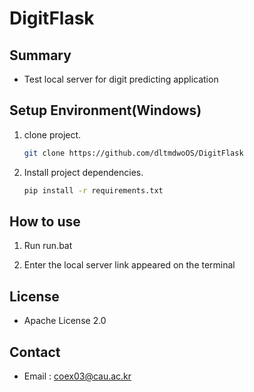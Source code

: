 # DigitFlask

## Summary

 * Test local server for digit predicting application

## Setup Environment(Windows)

 1. clone project.

    ```bash
    git clone https://github.com/dltmdwoOS/DigitFlask
    ```
    
 2. Install project dependencies.

    ```bash
    pip install -r requirements.txt
    ```

## How to use

 1. Run run.bat

 2. Enter the local server link appeared on the terminal
    
## License

  * Apache License 2.0

## Contact

  * Email : coex03@cau.ac.kr

